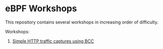 # eBPF Workshops

This repository contains several workshops in increasing order of difficulty.

Workshops:
1. [Simple HTTP traffic captures using BCC](./workshop1/README.md)
